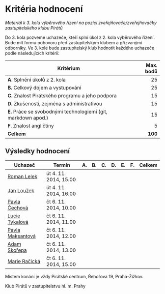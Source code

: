 Kritéria hodnocení
============================

*Materiál k 3. kolu výběrového řízení na pozici zveřejňovače/zveřejňovačky zastupitelského klubu Pirátů*

Do 3. kola pozveme uchazeče, kteří splní úkol z 2. kola výběrového řízení. Bude mít formu pohovoru před zastupitelským klubem a přizvanými odborníky. Ve 3. kole bude zastupitelský klub hodnotit každého uchazeče podle následujících kritérií: 

| Kritérium | Max. bodů |
| --------  | --------: |
| **A.** Splnění úkolů z 2. kola  |   25 |
| **B.** Celkový dojem a vystupování |   25 |
| **C.** Znalost Pirátského programu a jeho podpora  | 15 |
| **D.** Zkušenosti, zejména s administrativou |  15 |
| **E.** Práce se svobodnými technologiemi (git, markdown apod.)  |  15 |
| **F.** Znalost angličtiny   | 5|
| **Celkem**  |  **100**|

Výsledky hodnocení
------------------

| Uchazeč                                   | Termín                | A.   | B.   | C.   | D.   | E.   | F.   | Celkem |
| ----------------------------------------  | --------------------- | ---: | ---: | ---: | ---: | ---: | ---: | -----: |
| [Roman Lelek](roman-lelek.md)             | út 4. 11. 2014, 15.00 |      |      |      |      |      |      |        |
| [Jan Loužek](jan-louzek.md)               | út 4. 11. 2014, 16.00 |      |      |      |      |      |      |        |
| [Pavla Čechová](pavla-cechova.md)         | čt 6. 11. 2014, 10.00 |      |      |      |      |      |      |        |
| [Lucie Tykalová](lucie-tykalova.md)       | čt 6. 11. 2014, 11.00 |      |      |      |      |      |      |        |
| [Pavla Maksantová](pavla-maksantova.md)   | čt 6. 11. 2014, 12.00 |      |      |      |      |      |      |        |
| [Adam Skořepa](adam-skorepa.md)           | čt 6. 11. 2014, 13.00 |      |      |      |      |      |      |        |
| [Marie Račická](marie-racicka.md)         | čt 6. 11. 2014, 15.00 |      |      |      |      |      |      |        |


Místem konání je vždy Pirátské centrum, Řehořova 19, Praha-Žižkov.

Klub Pirátů v zastupitelstvu hl. m. Prahy
